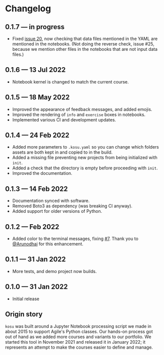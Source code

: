 # Changelog

## 0.1.7 &mdash; in progress

- Fixed [issue 20](https://github.com/agilescientific/kosu/issues/20), now checking that data files mentioned in the YAML are mentioned in the notebooks. (Not doing the reverse check, issue #25, because we mention other files in the notebooks that are not input data files.)


## 0.1.6 &mdash; 13 Jul 2022

- Notebook kernel is changed to match the current course.


## 0.1.5 &mdash; 18 May 2022

- Improved the appearance of feedback messages, and added emojis.
- Improved the rendering of `info` and `exercise` boxes in notebooks.
- Implemented various CI and development updates.


## 0.1.4 &mdash; 24 Feb 2022

- Added more parameters to `.kosu.yaml` so you can change which folders assets are both kept in and copied to in the build.
- Added a missing file preventing new projects from being initialized with `init`.
- Added a check that the directory is empty before proceeding with `init`.
- Improved the documentation.


## 0.1.3 &mdash; 14 Feb 2022

- Documentation synced with software.
- Removed Boto3 as dependency (was breaking CI anyway).
- Added support for older versions of Python.


## 0.1.2 &mdash; Feb 2022

- Added color to the terminal messages, fixing [#7](https://github.com/agilescientific/kosu/issues/7). Thank you to [@Arunodhai](https://github.com/Arunodhai) for this enhancement.


## 0.1.1 &mdash; 31 Jan 2022

- More tests, and demo project now builds.


## 0.1.0 &mdash; 31 Jan 2022

- Initial release


## Origin story

`kosu` was built around a Jupyter Notebook processing script we made in about 2015 to support Agile's Python classes. Our hands-on process got out of hand as we added more courses and variants to our portfolio. We started this tool in November 2021 and released it in January 2022; it represents an attempt to make the courses easier to define and manage.
